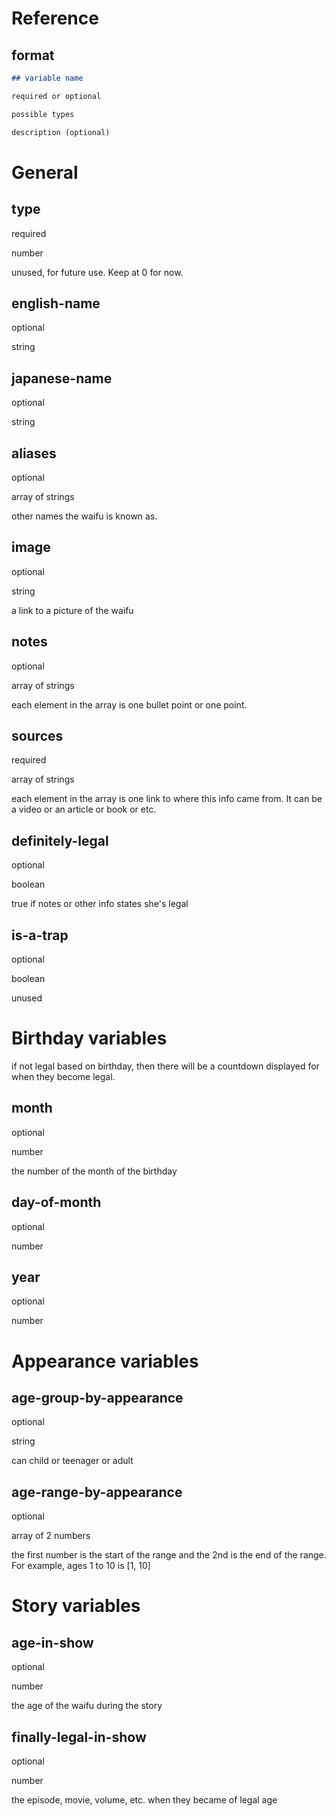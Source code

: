 # Reference

## format
```md
## variable name

required or optional

possible types

description (optional)
```

# General

## type

required

number

unused, for future use. Keep at 0 for now.

## english-name

optional

string

## japanese-name

optional

string

## aliases

optional

array of strings

other names the waifu is known as.

## image

optional

string

a link to a picture of the waifu

## notes

optional

array of strings

each element in the array is one bullet point or one point.

## sources

required

array of strings

each element in the array is one link to where this info came from. It can be a video or an article or book or etc.

## definitely-legal

optional

boolean

true if notes or other info states she's legal

## is-a-trap

optional

boolean

unused

# Birthday variables

if not legal based on birthday, then there will be a countdown displayed for when they become legal.

## month

optional

number

the number of the month of the birthday

## day-of-month

optional

number

## year

optional

number

# Appearance variables

## age-group-by-appearance

optional

string

can child or teenager or adult

## age-range-by-appearance

optional

array of 2 numbers

the first number is the start of the range and the 2nd is the end of the range. For example, ages 1 to 10 is [1, 10]

# Story variables

## age-in-show

optional

number

the age of the waifu during the story

## finally-legal-in-show

optional

number

the episode, movie, volume, etc. when they became of legal age